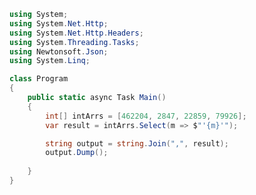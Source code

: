 ﻿```csharp
using System;
using System.Net.Http;
using System.Net.Http.Headers;
using System.Threading.Tasks;
using Newtonsoft.Json;
using System.Linq;

class Program
{
    public static async Task Main()
    {
        int[] intArrs = [462204, 2847, 22859, 79926];
        var result = intArrs.Select(m => $"'{m}'");

        string output = string.Join(",", result);
        output.Dump();
        
    }
}